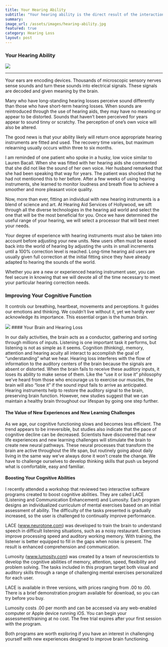 ```yaml
---
title: Your Hearing Ability
subtitle: "Your hearing ability is the direct result of the interaction between two systems: the ears and the brain."
summary: 
image_url: /assets/images/hearing-ability.jpg
featured: true
category: Hearing Loss
layout: post
---
```

### Your Hearing Ability

<img class="col-8 mx-auto d-block" src="{{'assets/images/hearing-ability.jpg' | relative_url }}">

---

Your ears are encoding devices. Thousands of microscopic sensory nerves sense sounds and turn these sounds into electrical signals. These signals are decoded and given meaning by the brain.

Many who have long-standing hearing losses perceive sound differently than those who have short-term hearing losses. When sounds are reintroduced through the use of hearing aids, they may have no meaning or appear to be distorted. Sounds that haven’t been perceived for years appear to sound tinny or scratchy. The perception of one’s own voice will also be altered.

The good news is that your ability likely will return once appropriate hearing instruments are fitted and used. The recovery time varies, but maximum relearning usually occurs within three to six months.

I am reminded of one patient who spoke in a husky, low voice similar to Lauren Bacall. When she was fitted with her hearing aids she commented that she did not like the sound of her own voice. Her husband remarked that she had been speaking that way for years. The patient was shocked that he had not mentioned this to her before. After a few weeks of using hearing instruments, she learned to monitor loudness and breath flow to achieve a smoother and more pleasant voice quality.

Now, more than ever, fitting an individual with new hearing instruments is a blend of science and art. At Hearing Aid Services of Hollywood, we sift through all the diverse technologies in the hearing aid world and select the one that will be the most beneficial for you. Once we have determined the useful range of your hearing, we will select a processor that will best meet your needs.

Your degree of experience with hearing instruments must also be taken into account before adjusting your new units. New users often must be eased back into the world of hearing by adjusting the units in small increments until a 100% correction level is reached. Long-time hearing aid users are usually given full correction at the initial fitting since they have already adapted to hearing the sounds of the world.

Whether you are a new or experienced hearing instrument user, you can feel secure in knowing that we will devote all of the time necessary to meet your particular hearing correction needs.

### Improving Your Cognitive Function

It controls our breathing, heartbeat, movements and perceptions. It guides our emotions and thinking. We couldn’t live without it, yet we hardly ever acknowledge its importance. This essential organ is the human brain.

<img class="col-sm-4 float-left pr-4" src="{{'assets/images/brain.jpg' | relative_url }}">
#### Your Brain and Hearing Loss

In our daily activities, the brain acts as a conductor, gathering and sorting through millions of inputs. Listening is one important task it performs, but listening is not as simple as it seems. Cognition (thinking), memory, attention and hearing acuity all interact to accomplish the goal of “understanding” what we hear. Hearing loss interferes with the flow of information to the auditory centers of the brain because the signals are absent or distorted. When the brain fails to receive these auditory inputs, it loses its ability to make sense of them. Like the “use it or lose it” philosophy we’ve heard from those who encourage us to exercise our muscles, the brain will also “lose it” if the sound input fails to arrive as anticipated. Hearing instruments help to restore the auditory signal to the brain, preserving brain function. However, new studies suggest that we can maintain a healthy brain throughout our lifespan by going one step further.

#### The Value of New Experiences and New Learning Challenges

As we age, our cognitive functioning slows and becomes less efficient. The trend appears to be irreversible, but studies also indicate that the pace of cognitive decline can be decreased. Scientists have discovered that new life experiences and new learning challenges will stimulate the brain to create new neural pathways. These neural processes that transform the brain are active throughout the life span, but routinely going about daily living in the same way we’ve always done it won’t create the change. We have to challenge ourselves to develop thinking skills that push us beyond what is comfortable, easy and familiar.

#### Boosting Your Cognitive Abilities

I recently attended a workshop that reviewed two interactive software programs created to boost cognitive abilities. They are called LACE (Listening and Communication Enhancement) and Lumosity. Each program designs an individualized curriculum of mental exercises based on an initial assessment of ability. The difficulty of the tasks presented is gradually increased, so the user is challenged to continually improve performance.

LACE (www.neurotone.com) was developed to train the brain to understand speech in difficult listening situations, such as a noisy restaurant. Exercises improve processing speed and auditory working memory. With training, the listener is better equipped to fill in the gaps when noise is present. The result is enhanced comprehension and communication.

Lumosity (www.lumosity.com) was created by a team of neuroscientists to develop the cognitive abilities of memory, attention, speed, flexibility and problem solving. The tasks included in this program target both visual and auditory skills through a range of challenging mental exercises personalized for each user.

LACE is available in three versions, with prices ranging from .00 to .00. There is a brief demonstration program available for download, so you can try before you buy.

Lumosity costs .00 per month and can be accessed via any web-enabled computer or Apple device running iOS. You can begin your assessment/training at no cost. The free trial expires after your first session with the program.

Both programs are worth exploring if you have an interest in challenging yourself with new experiences designed to improve brain functioning.